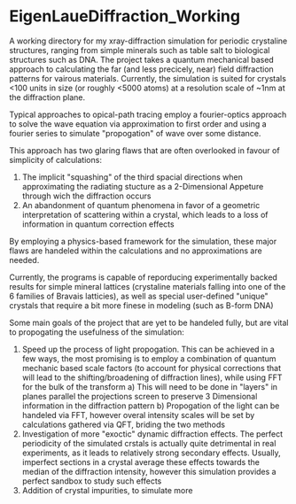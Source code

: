 # EigenLaueDiffraction_Working

A working directory for my xray-diffraction simulation for periodic crystaline structures, ranging from simple minerals such as table salt to biological structures such as DNA. 
The project takes a quantum mechanical based approach to calculating the far (and less precicely, near) field diffraction patterns for vairous materials. Currently, the simulation is suited for crystals <100 units in size (or roughly <5000 atoms) at a resolution scale of ~1nm at the diffraction plane. 

Typical approaches to opical-path tracing employ a fourier-optics approach to solve the wave equation via approximation to first order and using a fourier series to simulate "propogation" of wave over some distance. 

This approach has two glaring flaws that are often overlooked in favour of simplicity of calculations: 
1) The implicit "squashing" of the third spacial directions when approximating the radiating stucture as a 2-Dimensional Appeture through wich the diffraction occurs
2) An abandonment of quantum phenomena in favor of a geometric interpretation of scattering within a crystal, which leads to a loss of information in quantum correction effects

By employing a physics-based framework for the simulation, these major flaws are handeled within the calculations and no approximations are needed.

Currently, the programs is capable of reporducing experimentally backed results for simple mineral lattices (crystaline materials falling into one of the 6 families of Bravais latticies), as well as special user-defined "unique" crystals that require a bit more finese in modeling (such as B-form DNA) 

Some main goals of the project that are yet to be handeled fully, but are vital to propogating the usefulness of the simulation: 
1) Speed up the process of light propogation. This can be achieved in a few ways, the most promising is to employ a combination of quantum mechanic based scale factors (to account for physical corrections that will lead to the shifting/broadening of diffraction lines), while using FFT for the bulk of the transform
  a) This will need to be done in "layers" in planes parallel the projections screen to preserve 3 Dimensional information in the diffraction pattern
  b) Propogation of the light can be handeled via FFT, however overal intensity scales will be set by calculations gathered via QFT, briding the two methods
2) Investigation of more "exoctic" dynamic diffraction effects. The perfect periodicity of the simulated crstals is actually quite detrimental in real experiments, as it leads to relatively strong secondary effects. Usually, imperfect sections in a crystal average these effects towards the median of the diffraction intensity, however this simulation provides a perfect sandbox to study such effects
3) Addition of crystal impurities, to simulate more 
